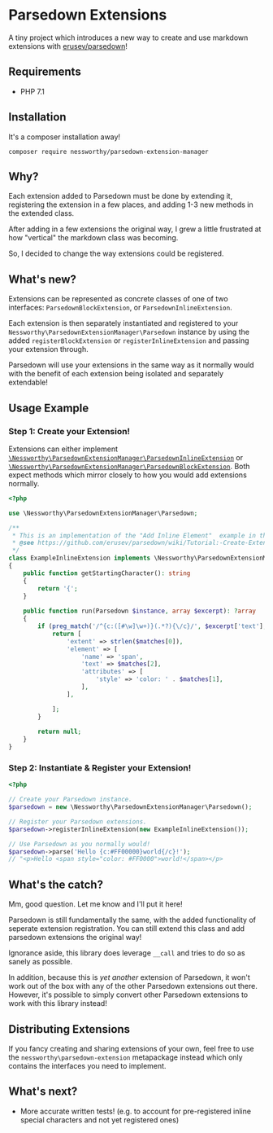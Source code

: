 # Parsedown Extensions

A tiny project which introduces a new way to create and use markdown extensions with [erusev/parsedown][1]!

## Requirements

* PHP 7.1

## Installation

It's a composer installation away!

```
composer require nessworthy/parsedown-extension-manager
```

## Why?

Each extension added to Parsedown must be done by extending it, registering the extension in a few places, and adding
1-3 new methods in the extended class.

After adding in a few extensions the original way, I grew a little frustrated at how "vertical" the markdown
class was becoming. 

So, I decided to change the way extensions could be registered.

## What's new?

Extensions can be represented as concrete classes of one of two interfaces: `ParsedownBlockExtension`, or `ParsedownInlineExtension`.

Each extension is then separately instantiated and registered to your `Nessworthy\ParsedownExtensionManager\Parsedown` instance by using the added
`registerBlockExtension` or `registerInlineExtension` and passing your extension through.

Parsedown will use your extensions in the same way as it normally would with the benefit of each extension being isolated
and separately extendable!

## Usage Example

### Step 1: Create your Extension!

Extensions can either implement [`\Nessworthy\ParsedownExtensionManager\ParsedownInlineExtension`][2] or
[`\Nessworthy\ParsedownExtensionManager\ParsedownBlockExtension`][3]. Both expect methods which mirror closely to how you would
add extensions normally.

```php
<?php

use \Nessworthy\ParsedownExtensionManager\Parsedown;

/**
 * This is an implementation of the "Add Inline Element"  example in the parsedown docs.
 * @see https://github.com/erusev/parsedown/wiki/Tutorial:-Create-Extensions#add-inline-element
 */
class ExampleInlineExtension implements \Nessworthy\ParsedownExtensionManager\ParsedownInlineExtension
{
    public function getStartingCharacter(): string
    {
        return '{';
    }
    
    public function run(Parsedown $instance, array $excerpt): ?array
    {
        if (preg_match('/^{c:([#\w]\w+)}(.*?){\/c}/', $excerpt['text'], $matches)) {
            return [
                'extent' => strlen($matches[0]), 
                'element' => [
                    'name' => 'span',
                    'text' => $matches[2],
                    'attributes' => [
                        'style' => 'color: ' . $matches[1],
                    ],
                ],

            ];
        }
        
        return null;
    }
}

```

### Step 2: Instantiate & Register your Extension!

```php
<?php

// Create your Parsedown instance.
$parsedown = new \Nessworthy\ParsedownExtensionManager\Parsedown();

// Register your Parsedown extensions.
$parsedown->registerInlineExtension(new ExampleInlineExtension());

// Use Parsedown as you normally would!
$parsedown->parse('Hello {c:#FF00000}world{/c}!');
// "<p>Hello <span style="color: #FF0000">world!</span></p>
``` 

## What's the catch?

Mm, good question. Let me know and I'll put it here!

Parsedown is still fundamentally the same, with the added functionality of seperate extension registration.
You can still extend this class and add parsedown extensions the original way!

Ignorance aside, this library does leverage `__call` and tries to do so
as sanely as possible.

In addition, because this is _yet another_ extension of Parsedown, it won't work out of the box with any of the other
Parsedown extensions out there. However, it's possible to simply convert other Parsedown extensions to work with
this library instead!

## Distributing Extensions

If you fancy creating and sharing extensions of your own, feel free to use the `nessworthy\parsedown-extension` 
metapackage instead which only contains the interfaces you need to implement.

## What's next?

* More accurate written tests! (e.g. to account for pre-registered inline special characters and not yet registered ones)

[1]:https://github.com/erusev/parsedown/
[2]:https://github.com/Nessworthy/parsedown-extension/blob/master/src/ParsedownInlineExtension.php
[3]:https://github.com/Nessworthy/parsedown-extension/blob/master/src/ParsedownBlockExtension.php